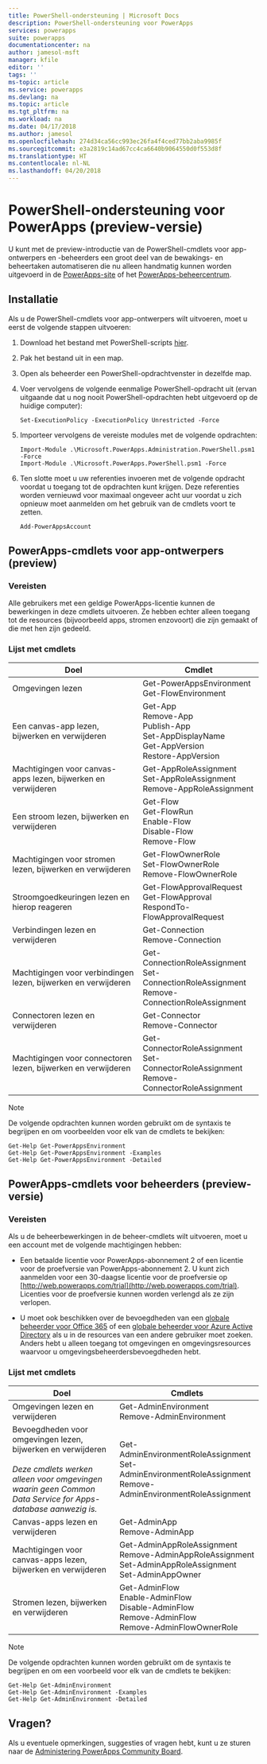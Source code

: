 ```yaml
---
title: PowerShell-ondersteuning | Microsoft Docs
description: PowerShell-ondersteuning voor PowerApps
services: powerapps
suite: powerapps
documentationcenter: na
author: jamesol-msft
manager: kfile
editor: ''
tags: ''
ms-topic: article
ms.service: powerapps
ms.devlang: na
ms.topic: article
ms.tgt_pltfrm: na
ms.workload: na
ms.date: 04/17/2018
ms.author: jamesol
ms.openlocfilehash: 274d34ca56cc993ec26fa4f4ced77bb2aba9985f
ms.sourcegitcommit: e3a2819c14ad67cc4ca6640b9064550d0f553d8f
ms.translationtype: HT
ms.contentlocale: nl-NL
ms.lasthandoff: 04/20/2018
---
```

# <a name="powershell-support-for-powerapps-preview"></a>PowerShell-ondersteuning voor PowerApps (preview-versie)

U kunt met de preview-introductie van de PowerShell-cmdlets voor app-ontwerpers en -beheerders een groot deel van de bewakings- en beheertaken automatiseren die nu alleen handmatig kunnen worden uitgevoerd in de [PowerApps-site](https://web.powerapps.com) of het [PowerApps-beheercentrum](https://admin.powerapps.com).

## <a name="installation"></a>Installatie
Als u de PowerShell-cmdlets voor app-ontwerpers wilt uitvoeren, moet u eerst de volgende stappen uitvoeren:

1. Download het bestand met PowerShell-scripts [hier](https://go.microsoft.com/fwlink/?linkid=872358).

2. Pak het bestand uit in een map.

3. Open als beheerder een PowerShell-opdrachtvenster in dezelfde map.

4. Voer vervolgens de volgende eenmalige PowerShell-opdracht uit (ervan uitgaande dat u nog nooit PowerShell-opdrachten hebt uitgevoerd op de huidige computer):

    ```
    Set-ExecutionPolicy -ExecutionPolicy Unrestricted -Force
    ```

5. Importeer vervolgens de vereiste modules met de volgende opdrachten:

    ```
    Import-Module .\Microsoft.PowerApps.Administration.PowerShell.psm1 -Force
    Import-Module .\Microsoft.PowerApps.PowerShell.psm1 -Force
    ```

6. Ten slotte moet u uw referenties invoeren met de volgende opdracht voordat u toegang tot de opdrachten kunt krijgen. Deze referenties worden vernieuwd voor maximaal ongeveer acht uur voordat u zich opnieuw moet aanmelden om het gebruik van de cmdlets voort te zetten.

    ```
    Add-PowerAppsAccount
    ```

## <a name="powerapps-cmdlets-for-app-makers-preview"></a>PowerApps-cmdlets voor app-ontwerpers (preview)

### <a name="prerequisite"></a>Vereisten
Alle gebruikers met een geldige PowerApps-licentie kunnen de bewerkingen in deze cmdlets uitvoeren. Ze hebben echter alleen toegang tot de resources (bijvoorbeeld apps, stromen enzovoort) die zijn gemaakt of die met hen zijn gedeeld.

### <a name="cmdlet-list"></a>Lijst met cmdlets
| Doel | Cmdlet |
| --- | --- |
| Omgevingen lezen | Get-PowerAppsEnvironment <br> Get-FlowEnvironment
| Een canvas-app lezen, bijwerken en verwijderen | Get-App <br> Remove-App <br> Publish-App <br> Set-AppDisplayName <br> Get-AppVersion <br> Restore-AppVersion
| Machtigingen voor canvas-apps lezen, bijwerken en verwijderen | Get-AppRoleAssignment <br> Set-AppRoleAssignment <br> Remove-AppRoleAssignment
| Een stroom lezen, bijwerken en verwijderen | Get-Flow <br> Get-FlowRun <br> Enable-Flow <br> Disable-Flow <br> Remove-Flow
| Machtigingen voor stromen lezen, bijwerken en verwijderen | Get-FlowOwnerRole <br> Set-FlowOwnerRole <br> Remove-FlowOwnerRole
| Stroomgoedkeuringen lezen en hierop reageren | Get-FlowApprovalRequest <br> Get-FlowApproval <br> RespondTo-FlowApprovalRequest
| Verbindingen lezen en verwijderen | Get-Connection <br> Remove-Connection
| Machtigingen voor verbindingen lezen, bijwerken en verwijderen | Get-ConnectionRoleAssignment <br> Set-ConnectionRoleAssignment <br> Remove-ConnectionRoleAssignment
| Connectoren lezen en verwijderen | Get-Connector <br> Remove-Connector
| Machtigingen voor connectoren lezen, bijwerken en verwijderen | Get-ConnectorRoleAssignment <br> Set-ConnectorRoleAssignment <br> Remove-ConnectorRoleAssignment

> [!NOTE]
> De volgende opdrachten kunnen worden gebruikt om de syntaxis te begrijpen en om voorbeelden voor elk van de cmdlets te bekijken:
>```
>Get-Help Get-PowerAppsEnvironment
>Get-Help Get-PowerAppsEnvironment -Examples
>Get-Help Get-PowerAppsEnvironment -Detailed
>```

## <a name="powerapps-cmdlets-for-administrators-preview"></a>PowerApps-cmdlets voor beheerders (preview-versie)

### <a name="prerequisite"></a>Vereisten
Als u de beheerbewerkingen in de beheer-cmdlets wilt uitvoeren, moet u een account met de volgende machtigingen hebben:

- Een betaalde licentie voor PowerApps-abonnement 2 of een licentie voor de proefversie van PowerApps-abonnement 2. U kunt zich aanmelden voor een 30-daagse licentie voor de proefversie op [http://web.powerapps.com/trial](http://web.powerapps.com/trial). Licenties voor de proefversie kunnen worden verlengd als ze zijn verlopen.

- U moet ook beschikken over de bevoegdheden van een [globale beheerder voor Office 365](https://support.office.com/article/assign-admin-roles-in-office-365-for-business-eac4d046-1afd-4f1a-85fc-8219c79e1504) of een [globale beheerder voor Azure Active Directory](https://docs.microsoft.com/azure/active-directory/active-directory-assign-admin-roles-azure-portal) als u in de resources van een andere gebruiker moet zoeken. Anders hebt u alleen toegang tot omgevingen en omgevingsresources waarvoor u omgevingsbeheerdersbevoegdheden hebt.

### <a name="cmdlet-list"></a>Lijst met cmdlets
| Doel | Cmdlets
| --- | ---
| Omgevingen lezen en verwijderen | Get-AdminEnvironment <br> Remove-AdminEnvironment
| Bevoegdheden voor omgevingen lezen, bijwerken en verwijderen <br><br> *Deze cmdlets werken alleen voor omgevingen waarin geen Common Data Service for Apps-database aanwezig is.* | Get-AdminEnvironmentRoleAssignment <br> Set-AdminEnvironmentRoleAssignment <br> Remove-AdminEnvironmentRoleAssignment
| Canvas-apps lezen en verwijderen | Get-AdminApp <br> Remove-AdminApp
| Machtigingen voor canvas-apps lezen, bijwerken en verwijderen | Get-AdminAppRoleAssignment <br> Remove-AdminAppRoleAssignment <br> Set-AdminAppRoleAssignment <br> Set-AdminAppOwner
| Stromen lezen, bijwerken en verwijderen | Get-AdminFlow <br> Enable-AdminFlow <br> Disable-AdminFlow <br> Remove-AdminFlow  <br> Remove-AdminFlowOwnerRole

> [!NOTE]
> De volgende opdrachten kunnen worden gebruikt om de syntaxis te begrijpen en om een voorbeeld voor elk van de cmdlets te bekijken:
>```
>Get-Help Get-AdminEnvironment
>Get-Help Get-AdminEnvironment -Examples
>Get-Help Get-AdminEnvironment -Detailed
>```

## <a name="questions"></a>Vragen?

Als u eventuele opmerkingen, suggesties of vragen hebt, kunt u ze sturen naar de [Administering PowerApps Community Board](https://powerusers.microsoft.com/t5/Administering-PowerApps/bd-p/Admin_PowerApps).

